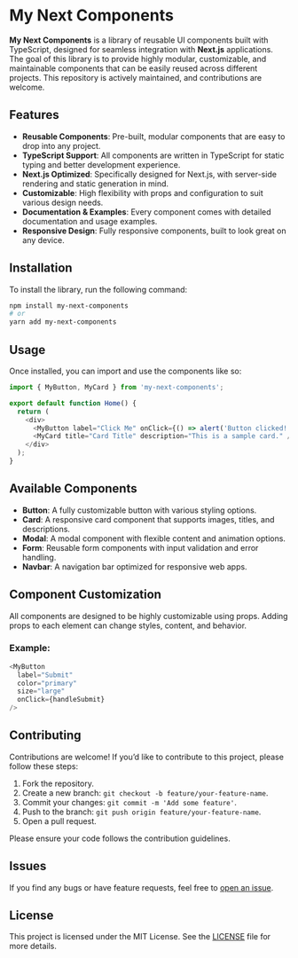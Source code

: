 # My Next Components

**My Next Components** is a library of reusable UI components built with TypeScript, designed for seamless integration with **Next.js** applications. The goal of this library is to provide highly modular, customizable, and maintainable components that can be easily reused across different projects. This repository is actively maintained, and contributions are welcome.

## Features

- **Reusable Components**: Pre-built, modular components that are easy to drop into any project.
- **TypeScript Support**: All components are written in TypeScript for static typing and better development experience.
- **Next.js Optimized**: Specifically designed for Next.js, with server-side rendering and static generation in mind.
- **Customizable**: High flexibility with props and configuration to suit various design needs.
- **Documentation & Examples**: Every component comes with detailed documentation and usage examples.
- **Responsive Design**: Fully responsive components, built to look great on any device.

## Installation

To install the library, run the following command:

```bash
npm install my-next-components
# or
yarn add my-next-components
```

## Usage

Once installed, you can import and use the components like so:

```typescript
import { MyButton, MyCard } from 'my-next-components';

export default function Home() {
  return (
    <div>
      <MyButton label="Click Me" onClick={() => alert('Button clicked!')} />
      <MyCard title="Card Title" description="This is a sample card." />
    </div>
  );
}
```

## Available Components

- **Button**: A fully customizable button with various styling options.
- **Card**: A responsive card component that supports images, titles, and descriptions.
- **Modal**: A modal component with flexible content and animation options.
- **Form**: Reusable form components with input validation and error handling.
- **Navbar**: A navigation bar optimized for responsive web apps.

## Component Customization

All components are designed to be highly customizable using props. Adding props to each element can change styles, content, and behavior.

### Example:

```typescript
<MyButton 
  label="Submit" 
  color="primary" 
  size="large" 
  onClick={handleSubmit} 
/>
```

## Contributing

Contributions are welcome! If you’d like to contribute to this project, please follow these steps:

1. Fork the repository.
2. Create a new branch: `git checkout -b feature/your-feature-name`.
3. Commit your changes: `git commit -m 'Add some feature'`.
4. Push to the branch: `git push origin feature/your-feature-name`.
5. Open a pull request.

Please ensure your code follows the contribution guidelines.

## Issues

If you find any bugs or have feature requests, feel free to [open an issue](https://github.com/upovibe/my-next-components/issues).

## License

This project is licensed under the MIT License. See the [LICENSE](LICENSE) file for more details.
